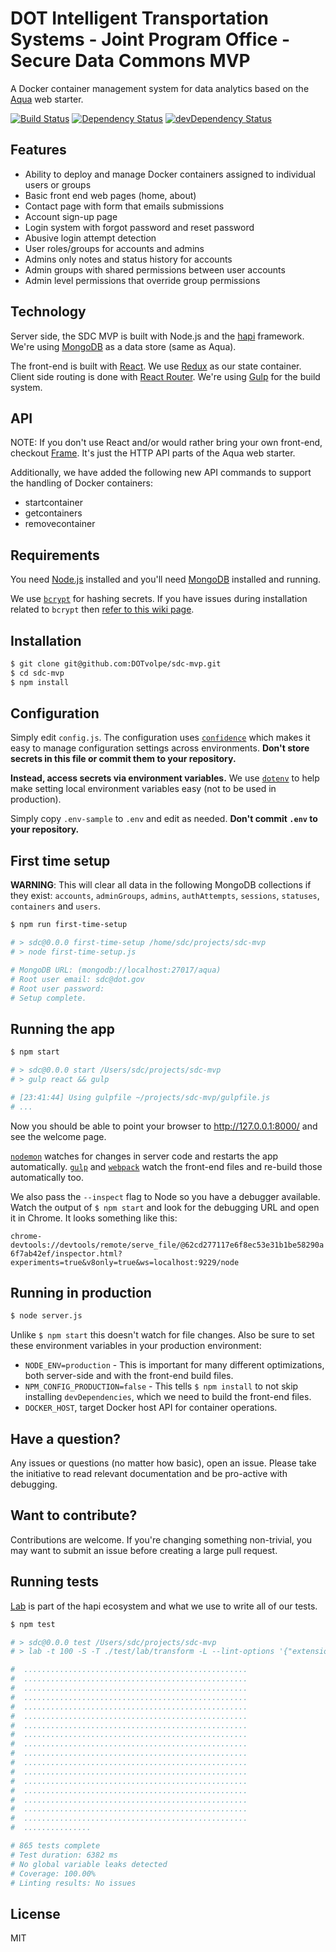 # DOT Intelligent Transportation Systems - Joint Program Office - Secure Data Commons MVP

A Docker container management system for data analytics based on the [Aqua](https://github.com/jedireza/aqua) web starter.

[![Build Status](https://travis-ci.org/jedireza/aqua.svg?branch=master)](https://travis-ci.org/jedireza/aqua)
[![Dependency Status](https://david-dm.org/jedireza/aqua.svg?style=flat)](https://david-dm.org/jedireza/aqua)
[![devDependency Status](https://david-dm.org/jedireza/aqua/dev-status.svg?style=flat)](https://david-dm.org/jedireza/aqua#info=devDependencies)


## Features

 - Ability to deploy and manage Docker containers assigned to individual users or groups
 - Basic front end web pages (home, about)
 - Contact page with form that emails submissions
 - Account sign-up page
 - Login system with forgot password and reset password
 - Abusive login attempt detection
 - User roles/groups for accounts and admins
 - Admins only notes and status history for accounts
 - Admin groups with shared permissions between user accounts
 - Admin level permissions that override group permissions


## Technology

Server side, the SDC MVP is built with Node.js and the [hapi](https://hapijs.com/) framework.
We're using [MongoDB](http://www.mongodb.org/) as a data store (same as Aqua).

The front-end is built with [React](https://github.com/facebook/react). We use
[Redux](https://github.com/reactjs/redux) as our state container. Client side
routing is done with [React Router](https://github.com/reactjs/react-router).
We're using [Gulp](http://gulpjs.com/) for the build system.


## API

NOTE: If you don't use React and/or would rather bring your own front-end, checkout
[Frame](https://github.com/jedireza/frame). It's just the HTTP API parts of the Aqua web starter.

Additionally, we have added the following new API commands to support the handling of Docker containers:

- startcontainer
- getcontainers
- removecontainer

## Requirements

You need [Node.js](http://nodejs.org/download/) installed and you'll need
[MongoDB](http://www.mongodb.org/downloads) installed and running.

We use [`bcrypt`](https://github.com/ncb000gt/node.bcrypt.js) for hashing
secrets. If you have issues during installation related to `bcrypt` then [refer
to this wiki
page](https://github.com/jedireza/aqua/wiki/bcrypt-Installation-Trouble).


## Installation

```bash
$ git clone git@github.com:DOTvolpe/sdc-mvp.git
$ cd sdc-mvp
$ npm install
```


## Configuration

Simply edit `config.js`. The configuration uses
[`confidence`](https://github.com/hapijs/confidence) which makes it easy to
manage configuration settings across environments. __Don't store secrets in
this file or commit them to your repository.__

__Instead, access secrets via environment variables.__ We use
[`dotenv`](https://github.com/motdotla/dotenv) to help make setting local
environment variables easy (not to be used in production).

Simply copy `.env-sample` to `.env` and edit as needed. __Don't commit `.env`
to your repository.__


## First time setup

__WARNING__: This will clear all data in the following MongoDB collections if
they exist: `accounts`, `adminGroups`, `admins`, `authAttempts`, `sessions`,
`statuses`, `containers` and `users`.

```bash
$ npm run first-time-setup

# > sdc@0.0.0 first-time-setup /home/sdc/projects/sdc-mvp
# > node first-time-setup.js

# MongoDB URL: (mongodb://localhost:27017/aqua)
# Root user email: sdc@dot.gov
# Root user password:
# Setup complete.
```


## Running the app

```bash
$ npm start

# > sdc@0.0.0 start /Users/sdc/projects/sdc-mvp
# > gulp react && gulp

# [23:41:44] Using gulpfile ~/projects/sdc-mvp/gulpfile.js
# ...
```

Now you should be able to point your browser to http://127.0.0.1:8000/ and see
the welcome page.

[`nodemon`](https://github.com/remy/nodemon) watches for changes in server code
and restarts the app automatically. [`gulp`](https://github.com/gulpjs/gulp) and
[`webpack`](https://github.com/webpack/webpack) watch the front-end files and
re-build those automatically too.

We also pass the `--inspect` flag to Node so you have a debugger available.
Watch the output of `$ npm start` and look for the debugging URL and open it in
Chrome. It looks something like this:

`chrome-devtools://devtools/remote/serve_file/@62cd277117e6f8ec53e31b1be58290a6f7ab42ef/inspector.html?experiments=true&v8only=true&ws=localhost:9229/node`


## Running in production

```bash
$ node server.js
```

Unlike `$ npm start` this doesn't watch for file changes. Also be sure to set
these environment variables in your production environment:

 - `NODE_ENV=production` - This is important for many different optimizations,
   both server-side and with the front-end build files.
 - `NPM_CONFIG_PRODUCTION=false` - This tells `$ npm install` to not skip
   installing `devDependencies`, which we need to build the front-end files.
 - `DOCKER_HOST`, target Docker host API for container operations. 


## Have a question?

Any issues or questions (no matter how basic), open an issue. Please take the
initiative to read relevant documentation and be pro-active with debugging.


## Want to contribute?

Contributions are welcome. If you're changing something non-trivial, you may
want to submit an issue before creating a large pull request.


## Running tests

[Lab](https://github.com/hapijs/lab) is part of the hapi ecosystem and what we
use to write all of our tests.

```bash
$ npm test

# > sdc@0.0.0 test /Users/sdc/projects/sdc-mvp
# > lab -t 100 -S -T ./test/lab/transform -L --lint-options '{"extensions":[".js",".jsx"]}' ./test/lab/client-before.js ./test/client/ ./test/lab/client-after.js ./test/server/ ./test/lab/server-after.js ./test/misc/

#  ..................................................
#  ..................................................
#  ..................................................
#  ..................................................
#  ..................................................
#  ..................................................
#  ..................................................
#  ..................................................
#  ..................................................
#  ..................................................
#  ..................................................
#  ..................................................
#  ..................................................
#  ..................................................
#  ..................................................
#  ..................................................
#  ..................................................
#  ...............

# 865 tests complete
# Test duration: 6382 ms
# No global variable leaks detected
# Coverage: 100.00%
# Linting results: No issues
```


## License

MIT


